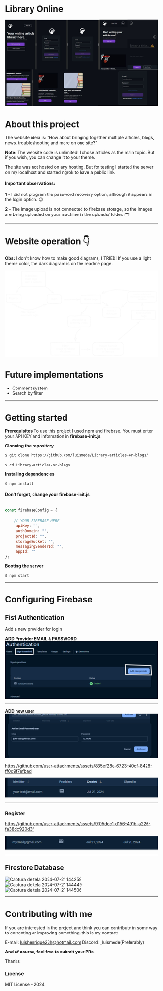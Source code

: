 # Library Online

<img src="./readme/overview-project.jpg"></img>


# About this project
The website ideia is: "How about bringing together multiple articles, blogs, news, troubleshooting and more on one site?"

**Note:** The website code is unlimited! I chose articles as the main topic. But if you wish, you can change it to your theme.

The site was not hosted on any hosting. But for testing I started the server on my localhost and started ngrok to have a public link.

#### Important observations:
**1** - I did not program the password recovery option, although it appears in the login option. 😉

**2** - The image upload is not connected to firebase storage, so the images are being uploaded on your machine in the uploads/ folder. 🗂️

---

# Website operation 👇
**Obs:** I don't know how to make good diagrams, I TRIED!
If you use a light theme color, the dark diagram is on the readme page.

<img src="./readme/diagram-library.svg"></img>



# Future implementations
- Comment system
- Search by filter

---
# Getting started
**Prerequisites**
To use this project I used npm and firebase.
You must enter your API KEY and information in **firebase-init.js**

**Clonning the repository**
```
$ git clone https://github.com/luismede/Library-articles-or-blogs/

$ cd Library-articles-or-blogs
```
**Installing dependencies**
```
$ npm install
```
#### Don't forget, change your firebase-init.js
```js

const firebaseConfig = {
    
    // YOUR FIREBASE HERE
     apiKey: "",
     authDomain: "",
     projectId: "",
     storageBucket: "",
     messagingSenderId: "",
     appId: ""
};

```


**Booting the server**
```
$ npm start
```
---

# Configuring Firebase

## Fist Authentication
Add a new provider for login

**ADD Provider EMAIL & PASSWORD**
<img src="readme/Captura de tela 2024-07-21 135720.png">

---

**ADD new user**
<img src="readme/Captura de tela 2024-07-21 135911.png">


https://github.com/user-attachments/assets/835ef28e-6723-40cf-8428-ff0d9f7efbad

<img src="readme/Captura de tela 2024-07-21 135941.png">

---

### Register
https://github.com/user-attachments/assets/9f05dcc1-d156-491b-a226-fa38dc920d3f

<img src="readme/Captura de tela 2024-07-21 140420.png">

---

## Firestore Database
![Captura de tela 2024-07-21 144259](https://github.com/user-attachments/assets/bedd7c79-b981-4b3f-855b-5b3ef42132f3)
![Captura de tela 2024-07-21 144449](https://github.com/user-attachments/assets/2c45fa17-c39b-47ce-9c6b-78e92d6786fa)
![Captura de tela 2024-07-21 144506](https://github.com/user-attachments/assets/053f6283-bbe3-4d84-b0eb-555a2a700af2)

---

# Contributing with me
If you are interested in the project and think you can contribute in some way to correcting or improving something. this is my contact:

E-mail: luishenrique23h@hotmail.com
Discord: _luismede(Preferably)

**And of course, feel free to submit your PRs**

Thanks

### License
MIT License - 2024
